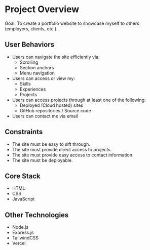 # Project Overview  

Goal: To create a portfolio website to showcase myself to others (employers, clients, etc.).

## User Behaviors
- Users can navigate the site efficiently via:
  - Scrolling
  - Section anchors
  - Menu navigation
- Users can access or view my:
  - Skills
  - Experiences
  - Projects
- Users can access projects through at least one of the following:
  - Deployed (Cloud hosted) sites
  - GitHub repositories / Source code
- Users can contact me via email

## Constraints
- The site must be easy to sift through.
- The site must provide direct access to projects.
- The site must provide easy access to contact information.
- The site must be deployable.

## Core Stack
- HTML
- CSS
- JavaScript

## Other Technologies
- Node.js
- Express.js
- TailwindCSS
- Vercel
